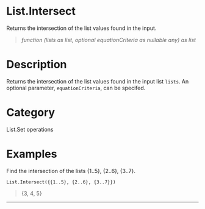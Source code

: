 ﻿# List.Intersect
Returns the intersection of the list values found in the input.
> _function (lists as list, optional equationCriteria as nullable any) as list_
# Description 
Returns the intersection of the list values found in the input list <code>lists</code>. An optional parameter, <code>equationCriteria</code>, can be specifed.
# Category 
List.Set operations
# Examples 
Find the intersection of the lists {1..5}, {2..6}, {3..7}.
```
List.Intersect({{1..5}, {2..6}, {3..7}})
```
> {3, 4, 5}
***
